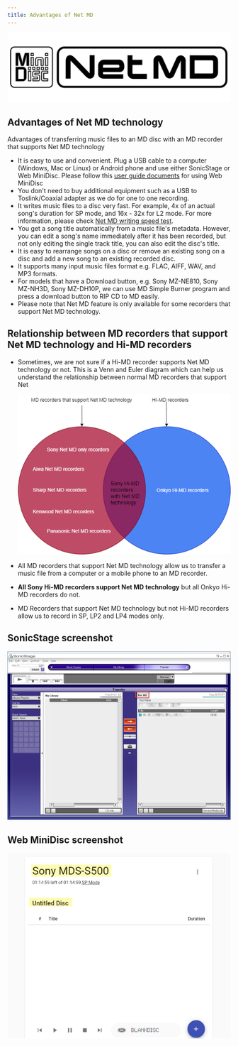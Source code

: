 ```yaml
---
title: Advantages of Net MD
---
```


![](images/advantages-of-net-md/net-md-logo-transparent.png)

## Advantages of Net MD technology


Advantages of transferring music files to an MD disc with an MD recorder that supports Net MD technology

- It is easy to use and convenient. Plug a USB cable to a computer (Windows, Mac or Linux) or Android phone and use either SonicStage or Web MiniDisc.
  Please follow this [user guide documents](/net-md/web-mini-disc-user-guide) for using Web MiniDisc
- You don't need to buy additional equipment such as a USB to Toslink/Coaxial adapter as we do for one to one recording.
- It writes music files to a disc very fast. For example, 4x of an actual song's duration for SP mode, and 16x - 32x for L2 mode.
  For more information, please check [Net MD writing speed test](https://www.minidisc.wiki/guides/net-md-speed-test).
- You get a song title automatically from a music file's metadata.  However, you can edit a song's name immediately after it has been recorded,
  but not only editing the single track title, you can also edit the disc's title.
- It is easy to rearrange songs on a disc or remove an existing song on a disc and add a new song to an existing recorded disc.
- It supports many input music files format e.g. FLAC, AIFF, WAV, and MP3 formats.
- For models that have a Download button, e.g. Sony MZ-NE810, Sony MZ-NH3D, Sony MZ-DH10P,
  we can use MD Simple Burner program and press a download button to RIP CD to MD easily.
- Please note that Net MD feature is only available for some recorders that support Net MD technology.



## Relationship between MD recorders that support Net MD technology and Hi-MD recorders
- Sometimes, we are not sure if a Hi-MD recorder supports Net MD technology or not.
  This is a Venn and Euler diagram which can help us understand the relationship between normal MD recorders that support Net

  ![](images/advantages-of-net-md/relationship-bettween-md-recorders-that-support-net-md-technology-and-hi-md-recorders.drawio.png)

- All MD recorders that support Net MD technology allow us to transfer a music file from a computer or a mobile phone to an MD recorder.
- **All Sony Hi-MD recorders support Net MD technology** but all Onkyo Hi-MD recorders do not.
- MD Recorders that support Net MD technology but not Hi-MD recorders allow us to record in SP, LP2 and LP4 modes only.

## SonicStage screenshot
  ![](images/sonic-stage-manual/net-md-connected.png)

## Web MiniDisc screenshot
  ![](images/web-mini-disc-user-guide/list-all-songs.png)
